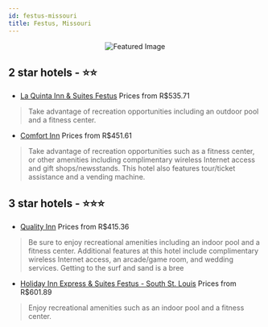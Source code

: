 ```yaml
---
id: festus-missouri
title: Festus, Missouri
---
```


<center><img src="https://i.travelapi.com/hotels/1000000/50000/42200/42120/b6738af8_z.jpg" alt="Featured Image" /></center>


##  2 star hotels - ⭐️⭐️

-    [La Quinta Inn & Suites Festus](https://www.hurb.com/br/hotels/festus/la-quinta-inn-suites-festus-JNP-JP01855W?cmp=18055) Prices from R$535.71
   > Take advantage of recreation opportunities including an outdoor pool and a fitness center.
-    [Comfort Inn](https://www.hurb.com/br/hotels/festus/comfort-inn-JNP-JP986760?cmp=18055) Prices from R$451.61
   > Take advantage of recreation opportunities such as a fitness center, or other amenities including complimentary wireless Internet access and gift shops/newsstands. This hotel also features tour/ticket assistance and a vending machine.

##  3 star hotels - ⭐️⭐️⭐️

-    [Quality Inn](https://www.hurb.com/br/hotels/festus/quality-inn-JNP-JP02592F?cmp=18055) Prices from R$415.36
   > Be sure to enjoy recreational amenities including an indoor pool and a fitness center. Additional features at this hotel include complimentary wireless Internet access, an arcade/game room, and wedding services. Getting to the surf and sand is a bree
-    [Holiday Inn Express & Suites Festus - South St. Louis](https://www.hurb.com/br/hotels/festus/holiday-inn-express-suites-festus-south-st-louis-JNP-JP192942?cmp=18055) Prices from R$601.89
   > Enjoy recreational amenities such as an indoor pool and a fitness center.
